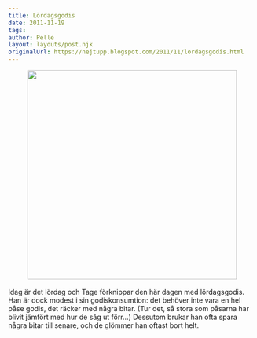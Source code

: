 ```yaml
---
title: Lördagsgodis
date: 2011-11-19
tags: 	
author: Pelle
layout: layouts/post.njk
originalUrl: https://nejtupp.blogspot.com/2011/11/lordagsgodis.html
---
```


<div class="separator" style="clear: both; text-align: center;"> <img src="../../../img/2011/11/Hemmakring-_MG_9025.jpg" width="426"></div><br>Idag är det lördag och Tage förknippar den här dagen med lördagsgodis. Han är dock modest i sin godiskonsumtion: det behöver inte vara en hel påse godis, det räcker med några bitar. (Tur det, så stora som påsarna har blivit jämfört med hur de såg ut förr...) Dessutom brukar han ofta spara några bitar till senare, och de glömmer han oftast bort helt.
